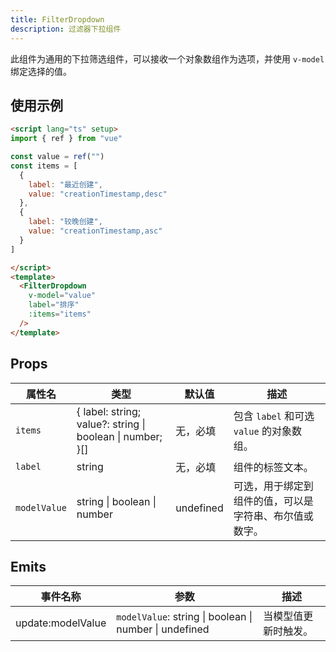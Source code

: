 ```yaml
---
title: FilterDropdown
description: 过滤器下拉组件
---
```


此组件为通用的下拉筛选组件，可以接收一个对象数组作为选项，并使用 `v-model` 绑定选择的值。

## 使用示例

```html
<script lang="ts" setup>
import { ref } from "vue"

const value = ref("")
const items = [
  {
    label: "最近创建",
    value: "creationTimestamp,desc"
  },
  {
    label: "较晚创建",
    value: "creationTimestamp,asc"
  }
]

</script>
<template>
  <FilterDropdown
    v-model="value"
    label="排序"
    :items="items"
  />
</template>
```

## Props

| 属性名       | 类型                                                      | 默认值    | 描述                                               |
|--------------|-----------------------------------------------------------|-----------|--------------------------------------------------|
| `items`      | \{ label: string; value?: string \| boolean \| number; \}[] | 无，必填   | 包含 `label` 和可选 `value` 的对象数组。            |
| `label`      | string                                                    | 无，必填   | 组件的标签文本。                                    |
| `modelValue` | string \| boolean \| number                               | undefined | 可选，用于绑定到组件的值，可以是字符串、布尔值或数字。 |

## Emits

| 事件名称          | 参数                                                   | 描述                |
|-------------------|--------------------------------------------------------|-------------------|
| update:modelValue | `modelValue`: string \| boolean \| number \| undefined | 当模型值更新时触发。 |
